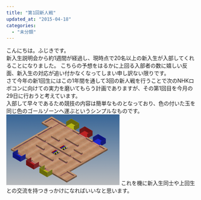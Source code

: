 ```yaml
---
title: "第1回新人戦"
updated_at: "2015-04-18"
categories: 
  - "未分類"
---
```


こんにちは。ふじきです。  
新入生説明会から約1週間が経過し、現時点で20名以上の新入生が入部してくれることになりました。 こちらの予想をはるかに上回る入部者の数に嬉しい反面、新入生の対応が追い付かなくなってしまい申し訳ない限りです。  
さて今年の新1回生にはこの1年間を通して3回の新人戦を行うことで次のNHKロボコンに向けての実力を磨いてもらう計画でありますが、その第1回目を今月の29日に行おうと考えています。  
入部して早々であるため競技の内容は簡単なものとなっており、色の付いた玉を同じ色のゴールゾーンへ運ぶというシンプルなものです。 [![field](images/field-300x187.png)](http://www.fortefibre.net/blog/wp-content/uploads/2015/04/field.png) これを機に新入生同士や上回生との交流を持つきっかけになればいいなと思います。
